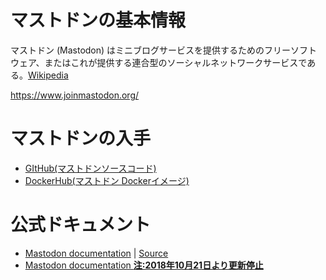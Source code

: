<!-- TITLE: マストドンの基本情報 -->
<!-- SUBTITLE: マストドンの基本的な情報です -->

# マストドンの基本情報

マストドン (Mastodon) はミニブログサービスを提供するためのフリーソフトウェア、またはこれが提供する連合型のソーシャルネットワークサービスである。[Wikipedia](https://ja.wikipedia.org/wiki/マストドン_(ミニブログ))

https://www.joinmastodon.org/

# マストドンの入手
* [GItHub(マストドンソースコード)](https://github.com/tootsuite/mastodon)
* [DockerHub(マストドン Dockerイメージ)](https://hub.docker.com/r/gargron/mastodon/)

# 公式ドキュメント
* [Mastodon documentation](https://docs.joinmastodon.org/) | [Source](https://source.joinmastodon.org/mastodon/docs)
* [Mastodon documentation **注:2018年10月21日より更新停止**](https://github.com/tootsuite/documentation)
